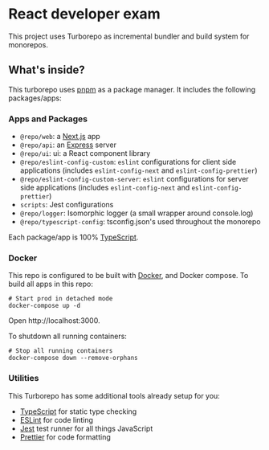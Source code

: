 # React developer exam

This project uses Turborepo as incremental bundler and build system for monorepos.

## What's inside?

This turborepo uses [pnpm](hhttps://pnpm.io/) as a package manager. It includes the following packages/apps:

### Apps and Packages

- `@repo/web`: a [Next.js](https://nextjs.org/) app
- `@repo/api`: an [Express](https://expressjs.com/) server
- `@repo/ui`: ui: a React component library
- `@repo/eslint-config-custom`: `eslint` configurations for client side applications (includes `eslint-config-next` and `eslint-config-prettier`)
- `@repo/eslint-config-custom-server`: `eslint` configurations for server side applications (includes `eslint-config-next` and `eslint-config-prettier`)
- `scripts`: Jest configurations
- `@repo/logger`: Isomorphic logger (a small wrapper around console.log)
- `@repo/typescript-config`: tsconfig.json's used throughout the monorepo

Each package/app is 100% [TypeScript](https://www.typescriptlang.org/).

### Docker

This repo is configured to be built with [Docker](https://docs.docker.com/engine/install/), and Docker compose. To build all apps in this repo:

```
# Start prod in detached mode
docker-compose up -d
```

Open http://localhost:3000.

To shutdown all running containers:

```
# Stop all running containers
docker-compose down --remove-orphans
```

### Utilities

This Turborepo has some additional tools already setup for you:

- [TypeScript](https://www.typescriptlang.org/) for static type checking
- [ESLint](https://eslint.org/) for code linting
- [Jest](https://jestjs.io) test runner for all things JavaScript
- [Prettier](https://prettier.io) for code formatting
